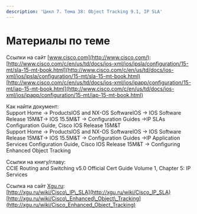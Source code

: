 ```yaml
---
description: 'Цикл 7. Тема 38: Object Tracking 9.1, IP SLA'
---
```


# Материалы по теме

Ссылки на сайт [www.cisco.com](http://www.cisco.com/):  
[http://www.cisco.com/c/en/us/td/docs/ios-xml/ios/ipsla/configuration/15-mt/sla-15-mt-book.html](http://www.cisco.com/c/en/us/td/docs/ios-xml/ios/ipsla/configuration/15-mt/sla-15-mt-book.html)  
[http://www.cisco.com/c/en/us/td/docs/ios-xml/ios/ipapp/configuration/15-mt/iap-15-mt-book.html](http://www.cisco.com/c/en/us/td/docs/ios-xml/ios/ipapp/configuration/15-mt/iap-15-mt-book.html)

Как найти документ:  
Support Home → ProductsIOS and NX-OS SoftwareIOS → IOS Software Release 15M&T→ IOS 15.5M&T → Configuration Guides →IP SLAs Configuration Guide, Cisco IOS Release 15M&T  
Support Home → ProductsIOS and NX-OS SoftwareIOS → IOS Software Release 15M&T→ IOS 15.5M&T → Configuration Guides →IP Application Services Configuration Guide, Cisco IOS Release 15M&T → Configuring Enhanced Object Tracking

Ссылки на книгу/главу:  
CCIE Routing and Switching v5.0 Official Cert Guide Volume 1, Chapter 5: IP Services

Ссылка на сайт [Xgu.ru](http://www.xgu.ru/):  
[http://xgu.ru/wiki/Cisco\_IP\_SLA](http://xgu.ru/wiki/Cisco_IP_SLA)  
[http://xgu.ru/wiki/Cisco\_Enhanced\_Object\_Tracking](http://xgu.ru/wiki/Cisco_Enhanced_Object_Tracking)  



